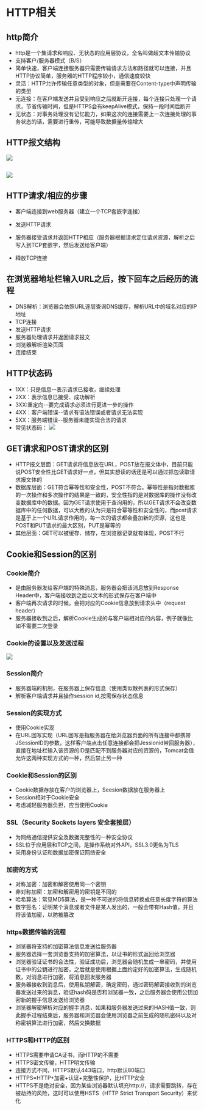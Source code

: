 # HTTP相关

## http简介

* http是一个集请求和响应、无状态的应用层协议，全名叫做超文本传输协议
* 支持客户/服务器模式（B/S）
* 简单快速，客户端连接服务器只需要传输请求方法和路径就可以连接，并且HTTP协议简单，服务器的HTTP程序较小，通信速度较快
* 灵活：HTTP允许传输任意类型的对象，但是需要在Content-type中声明传输的类型
* 无连接：在客户端发送并且受到响应之后就断开连接，每个连接只处理一个请求，节省传输时间，但是HTTPS会有keepAlive模式，保持一段时间后断开
* 无状态：对事务处理没有记忆能力，如果这次的连接需要上一次连接处理的事务状态的话，需要进行重传，可能导致数据量传输增大

## HTTP报文结构

![](/HTTP相关/1.png)

## ![](/HTTP相关/2.png)

## HTTP请求/相应的步骤

* 客户端连接到web服务器（建立一个TCP套嵌字连接）

* 发送HTTP请求

* 服务器接受请求并返回HTTP相应（服务器根据请求定位请求资源，解析之后写入到TCP套嵌字，然后发送给客户端）

* 释放TCP连接

## 在浏览器地址栏输入URL之后，按下回车之后经历的流程

* DNS解析：浏览器会依照URL逐层查询DNS缓存，解析URL中的域名对应的IP地址
* TCP连接
* 发送HTTP请求
* 服务器处理请求并返回请求报文
* 浏览器解析渲染页面
* 连接结束

## HTTP状态码

* 1XX：只是信息--表示请求已接收，继续处理
* 2XX：表示信息已接受、成功解析
* 3XX:重定向--要完成请求必须进行更进一步的操作
* 4XX：客户端错误--请求有语法错误或者请求无法实现
* 5XX：服务端错误--服务器未能实现合法的请求
* 常见状态码：
  ![](/HTTP相关/3.png)

## GET请求和POST请求的区别

* HTTP报文层面：GET请求将信息放在URL，POST放在报文体中，目前只能说POST安全性比GET请求好一点，但其实想读的话还是可以通过抓包读取请求报文体的
* 数据库层面：GET符合幂等性和安全性，POST不符合。幂等性是指对数据库的一次操作和多次操作的结果是一致的，安全性指的是对数据库的操作没有改变数据库中的数据。因为GET请求使用于查询用的，所以GET请求不会改变数据库中的任何数据，可以大致的认为只是符合幂等性和安全性的，而post请求是基于上一个URL请求作用的，每一次的请求都会叠加新的资源，这也是POST和PUT请求的最大区别，PUT是幂等的
* 其他层面：GET可以被缓存、储存，在浏览器记录就有体现，POST不行

## Cookie和Session的区别

### Cookie简介

* 是由服务器发给客户端的特殊消息，服务器会把该消息放到Response Header中，客户端接收到之后以文本的形式保存在客户端中
* 客户端再次请求的时候，会把对应的Cookie信息放到请求头中（request header）
* 服务器接收到之后，解析Cookie生成的与客户端相对应的内容，例子就像比如不需要二次登录

### Cookie的设置以及发送过程

![](/HTTP相关/4.png)

### Session简介

- 服务器端的机制，在服务器上保存信息（使用类似散列表的形式保存）
- 解析客户端请求并且操作session id,按需保存状态信息

### Session的实现方式

- 使用Cookie实现
- 在URL回写实现（URL回写是指服务器在给浏览器页面的所有连接中都携带JSessionID的参数，这样客户端点击任意连接都会把Jessionid带回服务器），直接在地址栏输入该资源的ID是匹配不到服务器对应的资源的，Tomcat会值允许这两种实现方式的一种，然后禁止另一种

### Cookie和Session的区别

- Cookie数据存放在客户的浏览器上，Seesion数据放在服务器上
- Session相对于Cookie安全
- 考虑减轻服务器负担，应当使用Cookie

### SSL（Security Sockets layers 安全套接层）

- 为网络通信提供安全及数据完整性的一种安全协议
- SSL位于应用层和TCP之间，是操作系统对外API，SSL3.0更名为TLS
- 采用身份认证和数据加密保证网络安全

### 加密的方式

- 对称加密：加密和解密使用同一个密钥
- 非对称加密：加密和解密用的密钥是不同的
- 哈希算法：常见MD5算法，是一种不可逆的将信息转换成任意长度字符的算法
- 数字签名：证明某个消息或者文件是某人发出的，一般会带有Hash值，并且将该值加密，以防被篡改

### https数据传输的流程

- 浏览器将支持的加密算法信息发送给服务器
- 服务器选择一套浏览器支持的加密算法，以证书的形式返回给浏览器
- 浏览器验证证书的合法性，验证成功后，浏览器会随机生成一串密码，并使用证书中的公钥进行加密，之后就是使用根据上面约定好的加密算法，生成随机数，对消息进行加密，将消息回发服务器
- 服务器接收到消息后，使用私钥解密，确定密码，通过密码解密接收到的浏览器发送过来的消息，验证hash码是否和浏览器一致，之后服务器会使用公钥加密新的握手信息发送给浏览器
- 浏览器解密解析对应的握手消息，如果和服务器发送过来的HASH值一致，则此握手过程结束后，服务器和浏览器会使用浏览器之前生成的随机密码以及对称密钥算法进行加密，然后交换数据

### HTTPS和HTTP的区别

- HTTPS需要申请CA证书，而HTTP的不需要
- HTTPS密文传输，HTTP明文传输
- 连接方式不同，HTTPS默认443端口，http默认80端口
- HTTPS=HTTP+加密+认证+完整性保护，比HTTP安全
- HTTPS不是绝对安全，因为某些浏览器默认填充http://，请求需要跳转，存在被劫持的风险，这时可以使用HSTS（HTTP Strict Transport Security）来优化